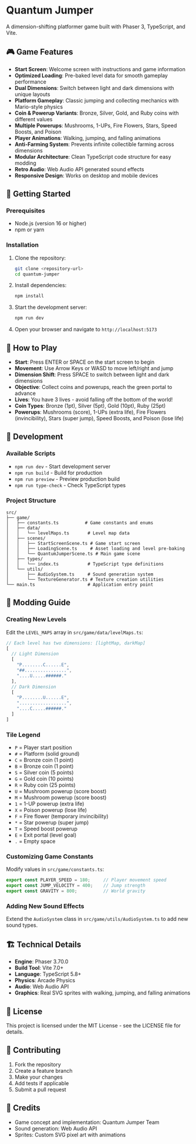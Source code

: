 # Quantum Jumper

A dimension-shifting platformer game built with Phaser 3, TypeScript, and Vite.

## 🎮 Game Features

- **Start Screen**: Welcome screen with instructions and game information
- **Optimized Loading**: Pre-baked level data for smooth gameplay performance
- **Dual Dimensions**: Switch between light and dark dimensions with unique layouts
- **Platform Gameplay**: Classic jumping and collecting mechanics with Mario-style physics
- **Coin & Powerup Variants**: Bronze, Silver, Gold, and Ruby coins with different values
- **Multiple Powerups**: Mushrooms, 1-UPs, Fire Flowers, Stars, Speed Boosts, and Poison
- **Player Animations**: Walking, jumping, and falling animations
- **Anti-Farming System**: Prevents infinite collectible farming across dimensions
- **Modular Architecture**: Clean TypeScript code structure for easy modding
- **Retro Audio**: Web Audio API generated sound effects
- **Responsive Design**: Works on desktop and mobile devices

## 🚀 Getting Started

### Prerequisites

- Node.js (version 16 or higher)
- npm or yarn

### Installation

1. Clone the repository:
   ```bash
   git clone <repository-url>
   cd quantum-jumper
   ```

2. Install dependencies:
   ```bash
   npm install
   ```

3. Start the development server:
   ```bash
   npm run dev
   ```

4. Open your browser and navigate to `http://localhost:5173`

## 🎯 How to Play

- **Start**: Press ENTER or SPACE on the start screen to begin
- **Movement**: Use Arrow Keys or WASD to move left/right and jump
- **Dimension Shift**: Press SPACE to switch between light and dark dimensions
- **Objective**: Collect coins and powerups, reach the green portal to advance
- **Lives**: You have 3 lives - avoid falling off the bottom of the world!
- **Coin Types**: Bronze (1pt), Silver (5pt), Gold (10pt), Ruby (25pt)
- **Powerups**: Mushrooms (score), 1-UPs (extra life), Fire Flowers (invincibility), Stars (super jump), Speed Boosts, and Poison (lose life)

## 🔧 Development

### Available Scripts

- `npm run dev` - Start development server
- `npm run build` - Build for production
- `npm run preview` - Preview production build
- `npm run type-check` - Check TypeScript types

### Project Structure

```
src/
├── game/
│   ├── constants.ts          # Game constants and enums
│   ├── data/
│   │   └── levelMaps.ts       # Level map data
│   ├── scenes/
│   │   ├── StartScreenScene.ts # Game start screen
│   │   ├── LoadingScene.ts     # Asset loading and level pre-baking
│   │   └── QuantumJumperScene.ts # Main game scene
│   ├── types/
│   │   └── index.ts           # TypeScript type definitions
│   └── utils/
│       ├── AudioSystem.ts     # Sound generation system
│       └── TextureGenerator.ts # Texture creation utilities
└── main.ts                    # Application entry point
```

## 🎨 Modding Guide

### Creating New Levels

Edit the `LEVEL_MAPS` array in `src/game/data/levelMaps.ts`:

```typescript
// Each level has two dimensions: [lightMap, darkMap]
[
  // Light Dimension
  [
    "P........C......E",
    "##................",
    "....U.....######."
  ],
  // Dark Dimension  
  [
    "P........U......E",
    "..................",
    "....C.....######."
  ]
]
```

### Tile Legend

- `P` = Player start position
- `#` = Platform (solid ground)
- `C` = Bronze coin (1 point)
- `B` = Bronze coin (1 point)
- `S` = Silver coin (5 points)
- `G` = Gold coin (10 points)
- `R` = Ruby coin (25 points)
- `U` = Mushroom powerup (score boost)
- `M` = Mushroom powerup (score boost)
- `1` = 1-UP powerup (extra life)
- `X` = Poison powerup (lose life)
- `F` = Fire flower (temporary invincibility)
- `*` = Star powerup (super jump)
- `T` = Speed boost powerup
- `E` = Exit portal (level goal)
- `.` = Empty space

### Customizing Game Constants

Modify values in `src/game/constants.ts`:

```typescript
export const PLAYER_SPEED = 180;     // Player movement speed
export const JUMP_VELOCITY = 400;    // Jump strength
export const GRAVITY = 800;          // World gravity
```

### Adding New Sound Effects

Extend the `AudioSystem` class in `src/game/utils/AudioSystem.ts` to add new sound types.

## 🏗️ Technical Details

- **Engine**: Phaser 3.70.0
- **Build Tool**: Vite 7.0+
- **Language**: TypeScript 5.8+
- **Physics**: Arcade Physics
- **Audio**: Web Audio API
- **Graphics**: Real SVG sprites with walking, jumping, and falling animations

## 📝 License

This project is licensed under the MIT License - see the LICENSE file for details.

## 🤝 Contributing

1. Fork the repository
2. Create a feature branch
3. Make your changes
4. Add tests if applicable
5. Submit a pull request

## 🎵 Credits

- Game concept and implementation: Quantum Jumper Team
- Sound generation: Web Audio API
- Sprites: Custom SVG pixel art with animations
